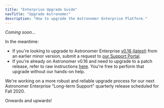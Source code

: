```yaml
---
title: "Enterprise Upgrade Guide"
navTitle: "Upgrade Astronomer"
description: "How to upgrade the Astronomer Enterprise Platform."
---
```


_Coming soon…_

In the meantime:

- If you're looking to upgrade to Astronomer Enterprise [v0.16 (latest)](https://www.astronomer.io/docs/enterprise/latest/resources/release-notes) from an earlier minor version, submit a request to [our Support Portal](support.astronomer.io).
- If you're already on Astronomer v0.16 and need to upgrade to a patch release, refer to raw instructions [here](https://github.com/astronomer/astro-docs/blob/main/enterprise/v0.16/06_manage-astronomer/05_upgrade-astronomer.md). You're free to perform that upgrade without our hands-on help.

We're working on a more robust and reliable upgrade process for our next Astronomer Enterprise "Long-term Support" quarterly release scheduled for Fall 2020.

Onwards and upwards!
